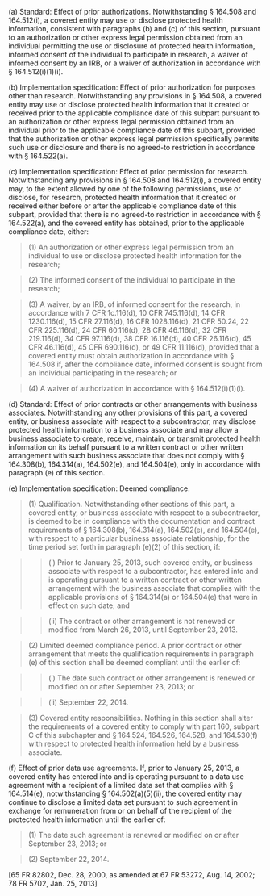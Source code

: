 (a) Standard: Effect of prior authorizations. Notwithstanding § 164.508 and 164.512(i), a covered entity may use or disclose protected health information, consistent with paragraphs (b) and &#40;c) of this section, pursuant to an authorization or other express legal permission obtained from an individual permitting the use or disclosure of protected health information, informed consent of the individual to participate in research, a waiver of informed consent by an IRB, or a waiver of authorization in accordance with § 164.512(i)(1)(i).

(b) Implementation specification: Effect of prior authorization for purposes other than research. Notwithstanding any provisions in § 164.508, a covered entity may use or disclose protected health information that it created or received prior to the applicable compliance date of this subpart pursuant to an authorization or other express legal permission obtained from an individual prior to the applicable compliance date of this subpart, provided that the authorization or other express legal permission specifically permits such use or disclosure and there is no agreed-to restriction in accordance with § 164.522(a).

&#40;c) Implementation specification: Effect of prior permission for research. Notwithstanding any provisions in § 164.508 and 164.512(i), a covered entity may, to the extent allowed by one of the following permissions, use or disclose, for research, protected health information that it created or received either before or after the applicable compliance date of this subpart, provided that there is no agreed-to restriction in accordance with § 164.522(a), and the covered entity has obtained, prior to the applicable compliance date, either:

> (1) An authorization or other express legal permission from an individual to use or disclose protected health information for the research;

> (2) The informed consent of the individual to participate in the research;
 
> (3) A waiver, by an IRB, of informed consent for the research, in accordance with 7 CFR 1c.116(d), 10 CFR 745.116(d), 14 CFR 1230.116(d), 15 CFR 27.116(d), 16 CFR 1028.116(d), 21 CFR 50.24, 22 CFR 225.116(d), 24 CFR 60.116(d), 28 CFR 46.116(d), 32 CFR 219.116(d), 34 CFR 97.116(d), 38 CFR 16.116(d), 40 CFR 26.116(d), 45 CFR 46.116(d), 45 CFR 690.116(d), or 49 CFR 11.116(d), provided that a covered entity must obtain authorization in accordance with § 164.508 if, after the compliance date, informed consent is sought from an individual participating in the research; or

> (4) A waiver of authorization in accordance with § 164.512(i)(1)(i).

(d) Standard: Effect of prior contracts or other arrangements with business associates. Notwithstanding any other provisions of this part, a covered entity, or business associate with respect to a subcontractor, may disclose protected health information to a business associate and may allow a business associate to create, receive, maintain, or transmit protected health information on its behalf pursuant to a written contract or other written arrangement with such business associate that does not comply with § 164.308(b), 164.314(a), 164.502(e), and 164.504(e), only in accordance with paragraph (e) of this section.

(e) Implementation specification: Deemed compliance. 

> (1) Qualification. Notwithstanding other sections of this part, a covered entity, or business associate with respect to a subcontractor, is deemed to be in compliance with the documentation and contract requirements of § 164.308(b), 164.314(a), 164.502(e), and 164.504(e), with respect to a particular business associate relationship, for the time period set forth in paragraph (e)(2) of this section, if:
 
> > (i) Prior to January 25, 2013, such covered entity, or business associate with respect to a subcontractor, has entered into and is operating pursuant to a written contract or other written arrangement with the business associate that complies with the applicable provisions of § 164.314(a) or 164.504(e) that were in effect on such date; and

> > (ii) The contract or other arrangement is not renewed or modified from March 26, 2013, until September 23, 2013.

> (2) Limited deemed compliance period. A prior contract or other arrangement that meets the qualification requirements in paragraph (e) of this section shall be deemed compliant until the earlier of:

> > (i) The date such contract or other arrangement is renewed or modified on or after September 23, 2013; or

> > (ii) September 22, 2014.

> (3) Covered entity responsibilities. Nothing in this section shall alter the requirements of a covered entity to comply with part 160, subpart C of this subchapter and § 164.524, 164.526, 164.528, and 164.530(f) with respect to protected health information held by a business associate.

(f) Effect of prior data use agreements. If, prior to January 25, 2013, a covered entity has entered into and is operating pursuant to a data use agreement with a recipient of a limited data set that complies with § 164.514(e), notwithstanding § 164.502(a)(5)(ii), the covered entity may continue to disclose a limited data set pursuant to such agreement in exchange for remuneration from or on behalf of the recipient of the protected health information until the earlier of:
 
> (1) The date such agreement is renewed or modified on or after September 23, 2013; or

> (2) September 22, 2014.

[65 FR 82802, Dec. 28, 2000, as amended at 67 FR 53272, Aug. 14, 2002; 78 FR 5702, Jan. 25, 2013]
